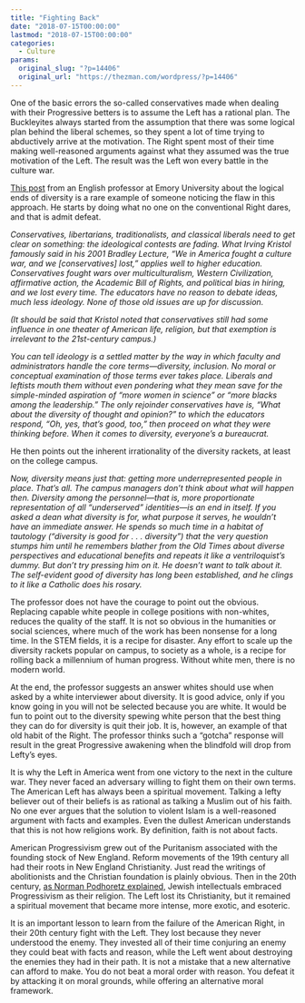 ```yaml
---
title: "Fighting Back"
date: "2018-07-15T00:00:00"
lastmod: "2018-07-15T00:00:00"
categories:
  - Culture
params:
  original_slug: "?p=14406"
  original_url: "https://thezman.com/wordpress/?p=14406"
---
```


One of the basic errors the so-called conservatives made when dealing
with their Progressive betters is to assume the Left has a rational
plan. The Buckleyites always started from the assumption that there was
some logical plan behind the liberal schemes, so they spent a lot of
time trying to abductively arrive at the motivation. The Right spent
most of their time making well-reasoned arguments against what they
assumed was the true motivation of the Left. The result was the Left won
every battle in the culture war.

[This
post](https://www.mindingthecampus.org/2018/07/02/the-coming-implosion-after-diversitys-victory/)
from an English professor at Emory University about the logical ends of
diversity is a rare example of someone noticing the flaw in this
approach. He starts by doing what no one on the conventional Right
dares, and that is admit defeat.

*Conservatives, libertarians, traditionalists, and classical liberals
need to get clear on something: the ideological contests are fading.
What Irving Kristol famously said in his 2001 Bradley Lecture, “We in
America fought a culture war, and we \[conservatives\] lost,” applies
well to higher education. Conservatives fought wars over
multiculturalism, Western Civilization, affirmative action, the Academic
Bill of Rights, and political bias in hiring, and we lost every time.
The educators have no reason to debate ideas, much less ideology. None
of those old issues are up for discussion.*

*(It should be said that Kristol noted that conservatives still had some
influence in one theater of American life, religion, but that exemption
is irrelevant to the 21st-century campus.)*

*You can tell ideology is a settled matter by the way in which faculty
and administrators handle the core terms—diversity, inclusion. No moral
or conceptual examination of those terms ever takes place. Liberals and
leftists mouth them without even pondering what they mean save for the
simple-minded aspiration of “more women in science” or “more blacks
among the leadership.” The only rejoinder conservatives have is, “What
about the diversity of thought and opinion?” to which the educators
respond, “Oh, yes, that’s good, too,” then proceed on what they were
thinking before. When it comes to diversity, everyone’s a bureaucrat.*

He then points out the inherent irrationality of the diversity rackets,
at least on the college campus.

*Now, diversity means just that: getting more underrepresented people in
place. That’s all. The campus managers don’t think about what will
happen then. Diversity among the personnel—that is, more proportionate
representation of all “underserved” identities—is an end in itself. If
you asked a dean what diversity is for, what purpose it serves, he
wouldn’t have an immediate answer. He spends so much time in a habitat
of tautology (“diversity is good for . . . diversity”) that the very
question stumps him until he remembers blather from the Old Times about
diverse perspectives and educational benefits and repeats it like a
ventriloquist’s dummy. But don’t try pressing him on it. He doesn’t want
to talk about it. The self-evident good of diversity has long been
established, and he clings to it like a Catholic does his rosary.*

The professor does not have the courage to point out the obvious.
Replacing capable white people in college positions with non-whites,
reduces the quality of the staff. It is not so obvious in the humanities
or social sciences, where much of the work has been nonsense for a long
time. In the STEM fields, it is a recipe for disaster. Any effort to
scale up the diversity rackets popular on campus, to society as a whole,
is a recipe for rolling back a millennium of human progress. Without
white men, there is no modern world.

At the end, the professor suggests an answer whites should use when
asked by a white interviewer about diversity. It is good advice, only if
you know going in you will not be selected because you are white. It
would be fun to point out to the diversity spewing white person that the
best thing they can do for diversity is quit their job. It is, however,
an example of that old habit of the Right. The professor thinks such a
“gotcha” response will result in the great Progressive awakening when
the blindfold will drop from Lefty’s eyes.

It is why the Left in America went from one victory to the next in the
culture war. They never faced an adversary willing to fight them on
their own terms. The American Left has always been a spiritual movement.
Talking a lefty believer out of their beliefs is as rational as talking
a Muslim out of his faith. No one ever argues that the solution to
violent Islam is a well-reasoned argument with facts and examples. Even
the dullest American understands that this is not how religions work. By
definition, faith is not about facts.

American Progressivism grew out of the Puritanism associated with the
founding stock of New England. Reform movements of the 19th century all
had their roots in New England Christianity. Just read the writings of
abolitionists and the Christian foundation is plainly obvious. Then in
the 20th century, [as Norman Podhoretz
explained](https://www.amazon.com/Why-Jews-Liberals-Norman-Podhoretz/dp/0307456250),
Jewish intellectuals embraced Progressivism as their religion. The Left
lost its Christianity, but it remained a spiritual movement that became
more intense, more exotic, and esoteric.

It is an important lesson to learn from the failure of the American
Right, in their 20th century fight with the Left. They lost because they
never understood the enemy. They invested all of their time conjuring an
enemy they could beat with facts and reason, while the Left went about
destroying the enemies they had in their path. It is not a mistake that
a new alternative can afford to make. You do not beat a moral order with
reason. You defeat it by attacking it on moral grounds, while offering
an alternative moral framework.
